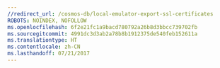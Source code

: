 ```yaml
---
//redirect_url: /cosmos-db/local-emulator-export-ssl-certificates
ROBOTS: NOINDEX, NOFOLLOW
ms.openlocfilehash: 6f2e21fc1a9bacd780792a26b8d3bbcc739702fb
ms.sourcegitcommit: 4991dc3d3ab2a78b8b1912375de540feb152611a
ms.translationtype: HT
ms.contentlocale: zh-CN
ms.lasthandoff: 07/21/2017
---
```

